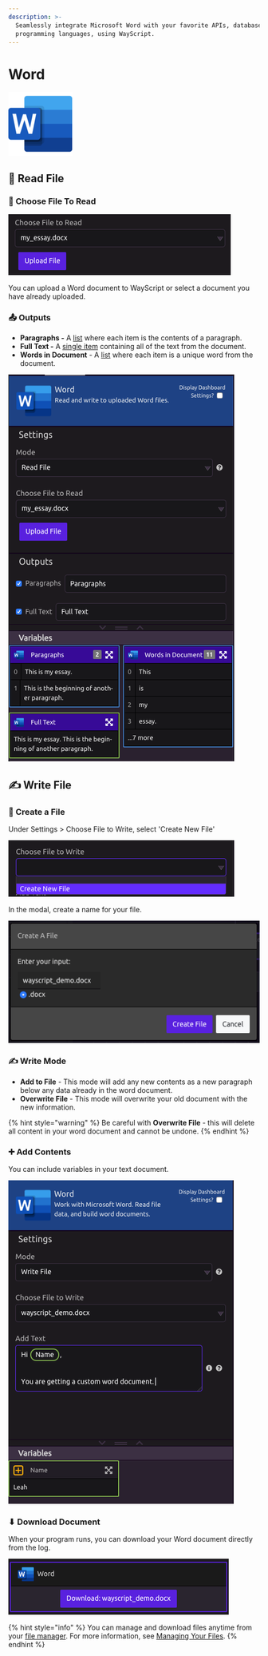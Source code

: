 ```yaml
---
description: >-
  Seamlessly integrate Microsoft Word with your favorite APIs, databases, and
  programming languages, using WayScript.
---
```


# Word

![Work with Microsoft Word. Read file data, and build Word documents.](../../.gitbook/assets/word_128x128.png)

## 📖 Read File

### 📂 Choose File To Read

![Select a Word Document](../../.gitbook/assets/screenshot-2019-07-16-17.04.18.png)

You can upload a Word document to WayScript or select a document you have already uploaded.

### 📤 Outputs

* **Paragraphs -** A [list](../../getting_started/variables.md#lists) where each item is the contents of a paragraph. 
* **Full Text -** A [single item](../../getting_started/variables.md#single-item) containing all of the text from the document. 
* **Words in Document** - A [list](../../getting_started/variables.md#lists) where each item is a unique word from the document. 

![Read File](../../.gitbook/assets/screenshot-2019-07-16-17.08.30.png)

## ✍ Write File

### 🌟 Create a File

Under Settings &gt; Choose File to Write, select 'Create New File'

![Create New File](../../.gitbook/assets/screenshot-2019-07-16-17.13.06.png)

In the modal, create a name for your file.

![](../../.gitbook/assets/screenshot-2019-07-16-17.14.38.png)

### ✍ Write Mode

* **Add to File** - This mode will add any new contents as a new paragraph below any data already in the word document. 
* **Overwrite File** - This mode will overwrite your old document with the new information.

{% hint style="warning" %}
Be careful with **Overwrite File** - this will delete all content in your word document and cannot be undone.
{% endhint %}

### ➕ Add Contents

You can include variables in your text document.

![](../../.gitbook/assets/screenshot-2019-07-16-17.16.32.png)

### ⬇ Download Document

When your program runs, you can download your Word document directly from the log.

![Download Button in Log](../../.gitbook/assets/screenshot-2019-07-16-17.17.41.png)

{% hint style="info" %}
You can manage and download files anytime from your [file manager](https://wayscript.com/file_manager). For more information, see [Managing Your Files](../../account-management/managing-your-files.md).
{% endhint %}

